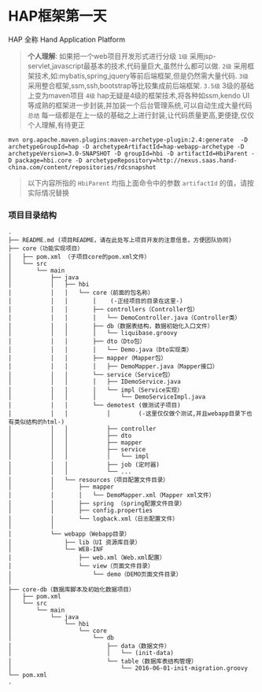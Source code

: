 # HAP框架第一天
HAP 全称 Hand Application Platform
> __个人理解__: 如果把一个web项目开发形式进行分级
> `1级`   采用jsp-servlet,javascript最基本的技术,代码量巨大,虽然什么都可以做.
> `2级`   采用框架技术,如:mybatis,spring,jquery等前后端框架,但是仍然需大量代码.
> `3级`   采用整合框架,ssm,ssh,bootstrap等比较集成前后端框架.
> `3.5级` 3级的基础上变为maven项目
> `4级`   hap无疑是4级的框架技术,将各种如ssm,kendo UI等成熟的框架进一步封装,并加装一个后台管理系统,可以自动生成大量代码
> `总结`  每一级都是在上一级的基础之上进行封装,让代码质量更高,更便捷,仅仅个人理解,有待更正

```
mvn org.apache.maven.plugins:maven-archetype-plugin:2.4:generate  -D archetypeGroupId=hap -D archetypeArtifactId=hap-webapp-archetype -D archetypeVersion=3.0-SNAPSHOT -D groupId=hbi -D artifactId=HbiParent -D package=hbi.core -D archetypeRepository=http://nexus.saas.hand-china.com/content/repositories/rdcsnapshot
```
> 以下内容所指的 `HbiParent` 均指上面命令中的参数 `artifactId` 的值，请按实际情况替换

### 项目目录结构
```
.
├── README.md (项目README，请在此处写上项目开发的注意信息，方便团队协同)
├── core（功能实现项目）
│   ├── pom.xml （子项目core的pom.xml文件）
│   └── src
│       └── main
│           ├── java
│           │   ├── hbi
│           │   │   └── core（前面的包名称）
│           │   │       │    (-正经项目的目录在这里-)
│           │   │       ├── controllers（Controller包）
│           │   │       │   └── DemoController.java（Controller类）
│           │   │       ├── db（数据表结构，数据初始化入口文件）
│           │   │       │   └── liquibase.groovy
│           │   │       ├── dto（Dto包）
│           │   │       │   └── Demo.java（Dto实现类）
│           │   │       ├── mapper（Mapper包）
│           │   │       │   ├── DemoMapper.java（Mapper接口）
│           │   │       └── service（Service包）
│           │   │       │   ├── IDemoService.java
│           │   │       │   └── impl（Service实现）
│           │   │       │       └── DemoServiceImpl.java
│           │   │       └── demotest (做测试子项目)
│           │   │           │        (-这里仅仅做个测试,并且webapp目录下也有类似结构的html-)
│           │   │           ├── controller
│           │   │           ├── dto
│           │   │           ├── mapper
│           │   │           ├── service
│           │   │           │   └── impl 
│           │   │           ├── job (定时器)
│           │   │           └── ...
│           │   └── resources（项目配置文件目录）
│           │       ├── mapper
│           │       │   └── DemoMapper.xml（Mapper xml文件）
│           │       ├── spring （spring配置文件目录）
│           │       ├── config.properties
│           │       └── logback.xml（日志配置文件）
│           │
│           └── webapp（Webapp目录）
│               ├── lib（UI 资源库目录）
│               └── WEB-INF
│                   ├── web.xml（Web.xml配置）
│                   └── view（页面文件目录）
│                       └── demo（DEMO页面文件目录）
│
├── core-db（数据库脚本及初始化数据项目）
│   ├── pom.xml
│   └── src
│       └── main
│           └── java
│               └── hbi
│                   └── core
│                       └── db
│                           ├── data（数据文件）
│                           │   └── (init-data)
│                           └── table（数据库表结构管理）
│                               └── 2016-06-01-init-migration.groovy
└── pom.xml
.
```